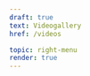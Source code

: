 ```yaml
---
draft: true
text: Videogallery
href: /videos

topic: right-menu
render: true
---
```

<!-- 
::: sumbenu-item {href="/praktiki/razdel-mudrosti"}
Сатсанги Свами Вишнудевананда Гири
:::

::: sumbenu-item {href="/praktiki/razdel-mudrosti"}
Краткие наставления Свами Вишнудевананда Гири
:::

::: sumbenu-item {href="/praktiki/razdel-energii"}
Лекции санньяси
:::

::: sumbenu-item {href="/praktiki/praktiki-prizyvaniya-bogov-i-svyatykh"}
Беседы с Мастером
:::

::: sumbenu-item {href="/praktiki/molitvi"}
Духовные практики
:::

::: sumbenu-item {href="/praktiki/mantri"}
Интервью Свами Вишнудевананда Гири
:::

::: sumbenu-item {href="/praktiki/mantri"}
Выступления Свами Вишнудевананда Гири
:::

::: sumbenu-item {href="/praktiki/mantri"}
Фильмы о Дхарме
:::

::: sumbenu-item {href="/praktiki/mantri"}
Интервью наших друзей
:::

::: sumbenu-item {href="/praktiki/mantri"}
Архив
::: -->